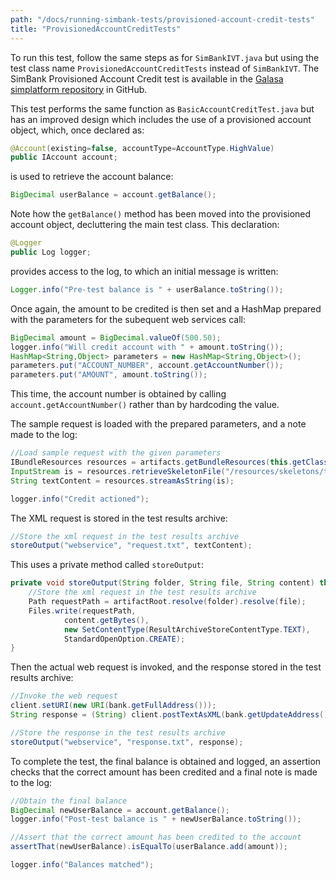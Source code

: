 ```yaml
---
path: "/docs/running-simbank-tests/provisioned-account-credit-tests"
title: "ProvisionedAccountCreditTests"
---
```

To run this test, follow the same steps as for `SimBankIVT.java` but using the test class name `ProvisionedAccountCreditTests` instead of `SimBankIVT`. The SimBank Provisioned Account Credit test is available in the <a href="https://github.com/galasa-dev/simplatform/blob/main/galasa-simbank-tests/dev.galasa.simbank.tests/src/main/java/dev/galasa/simbank/tests/ProvisionedAccountCreditTests.java" target="_blank"> Galasa simplatform repository</a> in GitHub. 

This test performs the same function as `BasicAccountCreditTest.java` but has an improved design which includes the use of a provisioned account object, which, once declared as:
```java
@Account(existing=false, accountType=AccountType.HighValue)
public IAccount account;
```
is used to retrieve the account balance:
```java
BigDecimal userBalance = account.getBalance();
```
Note how the `getBalance()` method has been moved into the provisioned account object, decluttering the main test class.
This declaration:
```java
@Logger
public Log logger;
```
provides access to the log, to which an initial message is written:
```java
Logger.info("Pre-test balance is " + userBalance.toString());
```
Once again, the amount to be credited is then set and a HashMap prepared with the parameters for the subequent web services call:
```java
BigDecimal amount = BigDecimal.valueOf(500.50);
logger.info("Will credit account with " + amount.toString());
HashMap<String,Object> parameters = new HashMap<String,Object>();
parameters.put("ACCOUNT_NUMBER", account.getAccountNumber());
parameters.put("AMOUNT", amount.toString());
```
This time, the account number is obtained by calling `account.getAccountNumber()` rather than by hardcoding the value. 

The sample request is loaded with the prepared parameters, and a note made to the log:
```java
//Load sample request with the given parameters
IBundleResources resources = artifacts.getBundleResources(this.getClass());
InputStream is = resources.retrieveSkeletonFile("/resources/skeletons/testSkel.skel", parameters);
String textContent = resources.streamAsString(is);

logger.info("Credit actioned");
```
The XML request is stored in the test results archive:
```java
//Store the xml request in the test results archive
storeOutput("webservice", "request.txt", textContent);
```
This uses a private method called `storeOutput`:
```java
private void storeOutput(String folder, String file, String content) throws IOException {
	//Store the xml request in the test results archive
	Path requestPath = artifactRoot.resolve(folder).resolve(file);
	Files.write(requestPath, 
			content.getBytes(), 
			new SetContentType(ResultArchiveStoreContentType.TEXT), 
			StandardOpenOption.CREATE);
}
```
Then the actual web request is invoked, and the response stored in the test results archive:
```java
//Invoke the web request
client.setURI(new URI(bank.getFullAddress()));
String response = (String) client.postTextAsXML(bank.getUpdateAddress(), textContent, false);

//Store the response in the test results archive
storeOutput("webservice", "response.txt", response);
```
To complete the test, the final balance is obtained and logged, an assertion checks that the correct amount has been credited and a final note is made to the log:
```java
//Obtain the final balance
BigDecimal newUserBalance = account.getBalance();
logger.info("Post-test balance is " + newUserBalance.toString());

//Assert that the correct amount has been credited to the account
assertThat(newUserBalance).isEqualTo(userBalance.add(amount));

logger.info("Balances matched");
```